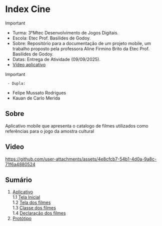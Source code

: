 # Index Cine
>[!Important]
>- Turma: 3°Mtec Desenvolvimento de Jogos Digitais.
>- Escola: Etec Prof. Basilides de Godoy.
>- Sobre: Repositório para a documentação de um projeto mobile, um trabalho proposto pela professora Aline Firmino Brito da Etec Prof. Basilides de Godoy.
>- Datas: Entrega de Atividade (09/09/2025).
>- [Vídeo aplicativo](https://drive.google.com/file/d/1YdsodoHE8gkcUcqHiDVeUD-e9jJ8QNOI/view?usp=sharing)

>[!Important]
 > ` - Dupla:`
>- Felipe Mussato Rodrigues
>- Kauan de Carlo Merida


## Sobre

Aplicativo mobile que apresenta o catalogo de filmes utilizados como referências para o jogo da amostra cultural 



## Video



https://github.com/user-attachments/assets/4e8cfcb7-54b1-4d0a-9a8c-71f6a4880524



## Sumário

1. [Aplicativo](https://github.com/lipeoo/MobileFilme/wiki/Aplicativo)<br>
1.1 [Tela Inicial](https://github.com/lipeoo/MobileFilme/wiki/Aplicativo#tela-inicial)<br>
1.2 [Tela dos filmes](https://github.com/lipeoo/MobileFilme/wiki/Aplicativo#tela-dos-filmes)<br>
1.3 [Classe dos filmes](https://github.com/lipeoo/MobileFilme/wiki/Aplicativo#classe-dos-filmes)<br>
1.4 [Declaração dos filmes](https://github.com/lipeoo/MobileFilme/wiki/Aplicativo#declaração-dos-filmes)<br>
2. [Protótipo](https://github.com/lipeoo/MobileFilme/wiki/Protótipo)<br>
